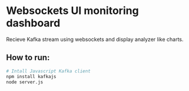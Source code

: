 # Websockets UI monitoring dashboard

Recieve Kafka stream using websockets and display analyzer like charts.

## How to run:

```bash
# Intall Javascript Kafka client
npm install kafkajs
node server.js

```
